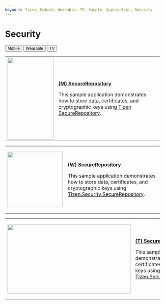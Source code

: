 ```yaml
---
keyword: Tizen, Mobile, Wearable, TV, Sample, Application, Security
---
```


# Security

<!--
For MD:
-->

<link href="../css/dotnet-samples.css" ref="stylesheet">

<!--
for TD:

<style type="text/css">
    Please copy dotnet-samples.css and paste it here
</script>
-->

<div class="sampletab">
<button class="tablinks" onclick="openProfile(event, 'Mobile')" id="defaultOpen">Mobile</button> <button class="tablinks" onclick="openProfile(event, 'Wearable')">Wearable</button> <button class="tablinks" onclick="openProfile(event, 'TV')">TV</button>
</div>

<!-- Tab content -->
<div class="tabcontent" id="Mobile">
<table>
	<tbody>
		<tr>
			<td><img alt="" height="267" src="media/m26securerepository.png" width="150"/></td>
			<td>
                        <p><a href="https://github.com/Samsung/Tizen-CSharp-Samples/tree/master/Mobile/Xamarin.Forms/SecureRepository" target="_blank"><strong>(M) SecureRepository</strong></a></p>
			<p>This sample application demonstrates how to store data, certificates, and cryptographic keys using <a href="/application/dotnet/api/TizenFX/latest/api/Tizen.Security.SecureRepository.html" target="_blank">Tizen SecureRepository</a>.</p>
			</td>
		</tr>
	</tbody>
</table>
</div>

<div class="tabcontent" id="Wearable">
<table>
	<tbody>
		<tr>
			<td>
			<p><img alt="" height="180" src="media/w3securerepository.png" width="180" /></p>
			</td>
			<td>
			<p><a href="https://github.com/Samsung/Tizen-CSharp-Samples/tree/master/Wearable/Xamarin.Forms/SecureRepository" target="_blank"><strong>(W) SecureRepository</strong></a></p>
			<p>This sample application demonstrates how to store data, certificates, and cryptographic keys using <a href="/application/dotnet/api/TizenFX/latest/api/Tizen.Security.SecureRepository.html" target="_blank">Tizen.Security.SecureRepository</a>.</p>
			</td>
		</tr>
	</tbody>
</table>
</div>

<div class="tabcontent" id="TV">
<table>
		<tr>
			<td>
			<p><img alt="" height="225" src="media/tv12securerepository.png" width="400" /></p>
			</td>
			<td>
                        <p><a href="https://github.com/Samsung/Tizen-CSharp-Samples/tree/master/TV/Xamarin.Forms/SecureRepository" target="_blank"><strong>(T) SecureRepository</strong></a></p>
			<p>This sample application demonstrates how to store data, certificates, and cryptographic keys using <a href="/application/dotnet/api/TizenFX/latest/api/Tizen.Security.SecureRepository.html" target="_blank">Tizen.Security.SecureRepository</a>.</p>
			</td>
		</tr>
	</tbody>
</table>
</div>

<!--
For MD:
-->
<script src="../js/dotnet-samples.js"></script>

<!--
for TD:

<script>
  Please copy dotnet-samples.js and paste it here
</script>
-->
